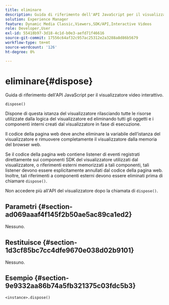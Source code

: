 ```yaml
---
title: eliminare
description: Guida di riferimento dell'API JavaScript per il visualizzatore video interattivo.
solution: Experience Manager
feature: Dynamic Media Classic,Viewers,SDK/API,Interactive Videos
role: Developer,User
exl-id: 55418b97-3d18-4c1d-b0e3-aefd71f46616
source-git-commit: 17556c64af32c957ac25312e2a3288a8d86b5679
workflow-type: tm+mt
source-wordcount: '126'
ht-degree: 0%

---
```


# eliminare{#dispose}

Guida di riferimento dell&#39;API JavaScript per il visualizzatore video interattivo.

`dispose()`

Dispone di questa istanza del visualizzatore rilasciando tutte le risorse utilizzate dalla logica del visualizzatore ed eliminando tutti gli oggetti e i componenti interni creati dal visualizzatore in fase di esecuzione.

Il codice della pagina web deve anche eliminare la variabile dell’istanza del visualizzatore e rimuovere completamente il visualizzatore dalla memoria del browser web.

Se il codice della pagina web contiene listener di eventi registrati direttamente sui componenti SDK del visualizzatore utilizzati dal visualizzatore, o riferimenti esterni memorizzati a tali componenti, tali listener devono essere esplicitamente annullati dal codice della pagina web. Inoltre, tali riferimenti a componenti esterni devono essere eliminati prima di chiamare `dispose()`.

Non accedere più all&#39;API del visualizzatore dopo la chiamata di `dispose()`.

## Parametri {#section-ad069aaaf4f145f2b50ae5ac89ca1ed2}

Nessuno.

## Restituisce {#section-1d3cf85bc7cc4dfe9670e038d02b9101}

Nessuno.

## Esempio {#section-9e9332aa86b74a5fb321375c03fdc5b3}

```
<instance>.dispose()
```
